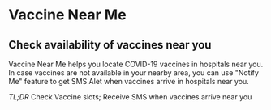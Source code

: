 # Vaccine Near Me
## Check availability of vaccines near you

Vaccine Near Me helps you locate COVID-19 vaccines in hospitals near you. In case vaccines are not available in your nearby area, you can use 
"Notify Me" feature to get SMS Alet when vaccines arrive in hospitals near you.

*TL;DR*
Check Vaccine slots; Receive SMS when vaccines arrive near you
